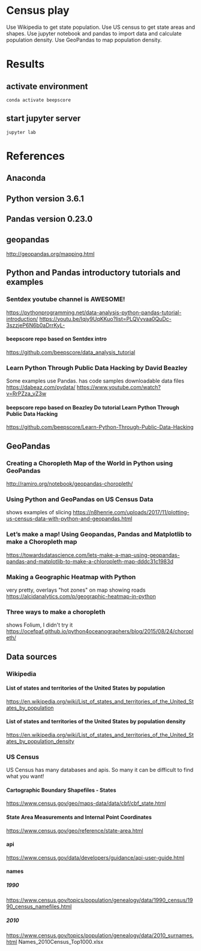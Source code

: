 # Census play
Use Wikipedia to get state population.
Use US census to get state areas and shapes.
Use jupyter notebook and pandas to import data and calculate population density.
Use GeoPandas to map population density.

# Results

## activate environment
    conda activate beepscore

## start jupyter server
    jupyter lab

# References

## Anaconda
## Python version 3.6.1
## Pandas version 0.23.0
## geopandas
http://geopandas.org/mapping.html

## Python and Pandas introductory tutorials and examples

### Sentdex youtube channel is AWESOME!
https://pythonprogramming.net/data-analysis-python-pandas-tutorial-introduction/
https://youtu.be/Iqjy9UqKKuo?list=PLQVvvaa0QuDc-3szzjeP6N6b0aDrrKyL-

#### beepscore repo based on Sentdex intro
https://github.com/beepscore/data_analysis_tutorial

### Learn Python Through Public Data Hacking by David Beazley
Some examples use Pandas.
has code samples downloadable data files
https://dabeaz.com/pydata/
https://www.youtube.com/watch?v=RrPZza_vZ3w

#### beepscore repo based on Beazley Do tutorial Learn Python Through Public Data Hacking
https://github.com/beepscore/Learn-Python-Through-Public-Data-Hacking

## GeoPandas

### Creating a Choropleth Map of the World in Python using GeoPandas
http://ramiro.org/notebook/geopandas-choropleth/

### Using Python and GeoPandas on US Census Data
shows examples of slicing
https://n8henrie.com/uploads/2017/11/plotting-us-census-data-with-python-and-geopandas.html

### Let’s make a map! Using Geopandas, Pandas and Matplotlib to make a Choropleth map
https://towardsdatascience.com/lets-make-a-map-using-geopandas-pandas-and-matplotlib-to-make-a-chloropleth-map-dddc31c1983d

### Making a Geographic Heatmap with Python
very pretty, overlays "hot zones" on map showing roads
https://alcidanalytics.com/p/geographic-heatmap-in-python

### Three ways to make a choropleth
shows Folium, I didn't try it
https://ocefpaf.github.io/python4oceanographers/blog/2015/08/24/choropleth/

## Data sources

### Wikipedia
#### List of states and territories of the United States by population
https://en.wikipedia.org/wiki/List_of_states_and_territories_of_the_United_States_by_population

#### List of states and territories of the United States by population density
https://en.wikipedia.org/wiki/List_of_states_and_territories_of_the_United_States_by_population_density

### US Census
US Census has many databases and apis. So many it can be difficult to find what you want!

#### Cartographic Boundary Shapefiles - States
https://www.census.gov/geo/maps-data/data/cbf/cbf_state.html

#### State Area Measurements and Internal Point Coordinates
https://www.census.gov/geo/reference/state-area.html

#### api
https://www.census.gov/data/developers/guidance/api-user-guide.html

#### names
##### 1990
https://www.census.gov/topics/population/genealogy/data/1990_census/1990_census_namefiles.html
##### 2010
https://www.census.gov/topics/population/genealogy/data/2010_surnames.html
Names_2010Census_Top1000.xlsx


